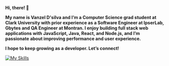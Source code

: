 **Hi, there! 👋**

**My name is Vanzel D'silva and I’m a Computer Science grad student at Clark University with prior experience as a Software Engineer at IpserLab, Gbytes and QA Engineer at Montran. I enjoy building full stack web applications with **JavaScript**, **Java**, **React**, and **Node.js**, and I’m passionate about improving performance and user experience.**

**I hope to keep growing as a developer. Let’s connect!**

[![My Skills](https://skillicons.dev/icons?i=html,css,js,bootstrap,java,c,cpp,git,mongodb,tailwind,py,react,rails,selenium)](https://skillicons.dev)
